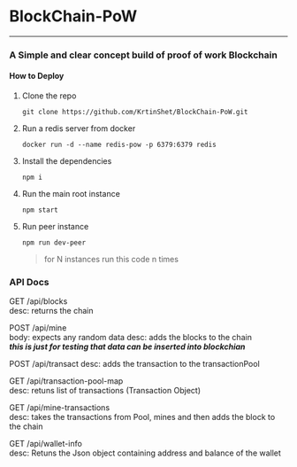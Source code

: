 # BlockChain-PoW

---

### A Simple and clear concept build of proof of work Blockchain

#### How to Deploy

1. Clone the repo

   `git clone https://github.com/KrtinShet/BlockChain-PoW.git`

2. Run a redis server from docker

   `docker run -d --name redis-pow -p 6379:6379 redis`

3. Install the dependencies

   `npm i`

4. Run the main root instance

   `npm start`

5. Run peer instance

   `npm run dev-peer`

   > for N instances run this code n times

### API Docs

GET /api/blocks  
desc: returns the chain

POST /api/mine  
body: expects any random data
desc: adds the blocks to the chain  
**_this is just for testing that data can be inserted into blockchian_**

POST /api/transact
desc: adds the transaction to the transactionPool

GET /api/transaction-pool-map  
desc: retuns list of transactions (Transaction Object)

GET /api/mine-transactions  
desc: takes the transactions from Pool, mines and then adds the block to the chain

GET /api/wallet-info  
desc: Retuns the Json object containing address and balance of the wallet
